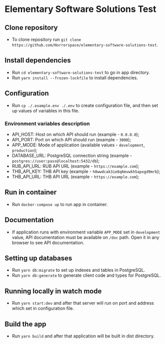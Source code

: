 # Elementary Software Solutions Test


## Clone repository

- To clone repository run `git clone https://github.com/Horrorspace/elementary-software-solutions-test`.

## Install dependencies

- Run `cd elementary-software-solutions-test` to go in app directory.
- Run `yarn install --frozen-lockfile` to install dependencies.

## Configuration

- Run `cp ./.example.env ./.env` to create configuration file, and then set up values of variables in this file.

### Environment variables description
- API_HOST: Host on which API should run (example - `0.0.0.0`);
- API_PORT: Port on which API should run (example - `3000`);
- APP_MODE: Mode of application (available values - `development`, `production`);
- DATABASE_URL: PostgreSQL connection string (example - `postgres://user:pass@localhost:5432/db`);
- RUB_API_URL: RUB API URL (example - `https://example.com`);
- THB_API_KEY: THB API key (example - `h0wwdcak3ie8q6mvwkh5apxgd9mrb`);
- THB_API_URL: THB API URL (example - `https://example.com`);

## Run in container

- Run `docker-compose up` to run app in container.

## Documentation

- If application runs with environment variable `APP_MODE` set in `development` value, API documentation must be available on `/doc` path. Open it in any browser to see API documentation.

## Setting up databases

- Run `yarn db:migrate` to set up indexes and tables in PostgreSQL.
- Run `yarn db:generate` to generate client code and types for PostgreSQL.

## Running locally in watch mode

- Run `yarn start:dev` and after that server will run on port and address which set in configuration file.

## Build the app

- Run `yarn build` and after that application will be built in dist directory.
